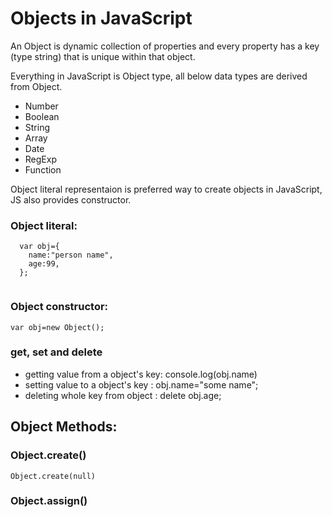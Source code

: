 # Objects in JavaScript

An Object is dynamic collection of properties and every property has a key (type string) that is unique within that object.

Everything in JavaScript is Object type, all below data types are derived from Object.
- Number
- Boolean
- String
- Array
- Date
- RegExp
- Function

Object literal representaion is preferred way to create objects in JavaScript, JS also provides constructor.
### Object literal:
```
  var obj={
    name:"person name",
    age:99,
  };
  
```
### Object constructor:
```
var obj=new Object();
```

### get, set and delete

- getting value from a object's key: console.log(obj.name)
- setting value to a object's key  : obj.name="some name";
- deleting whole key from object   : delete obj.age;

## Object Methods:

### Object.create()
    Object.create(null)
    
### Object.assign()
